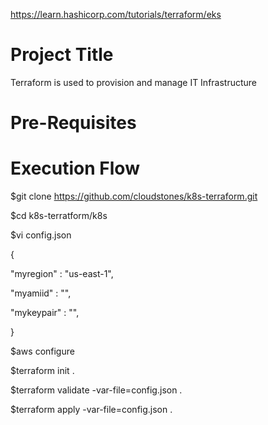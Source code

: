 https://learn.hashicorp.com/tutorials/terraform/eks

Project Title
=====================
Terraform is used to provision and manage IT Infrastructure

Pre-Requisites
============================



Execution Flow
=====================

$git clone https://github.com/cloudstones/k8s-terraform.git

$cd k8s-terratform/k8s

$vi config.json

{

"myregion" : "us-east-1",

"myamiid" : "",

"mykeypair" : "",

}

$aws configure

$terraform init .

$terraform validate -var-file=config.json .

$terraform apply -var-file=config.json .
